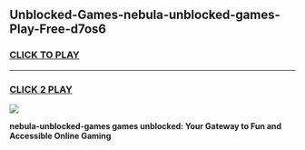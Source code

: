 
## Unblocked-Games-nebula-unblocked-games-Play-Free-d7os6
<h3>
<a href="https://premium76.site?title=nebula-unblocked-games&ref=23A">CLICK TO PLAY</a></h3>
<hr>

<h3>
<a href="https://premium76.site?title=nebula-unblocked-games&ref=23A">CLICK 2 PLAY</a>
  
</h3>

<a href="https://premium76.site?title=nebula-unblocked-games&ref=23A"><img src="https://clearcache.store/games.png"></a>


**nebula-unblocked-games games unblocked: Your Gateway to Fun and Accessible Online Gaming**
